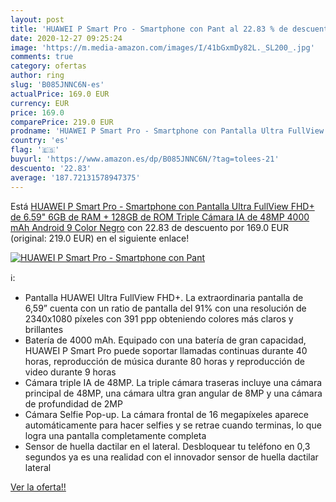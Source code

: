 ```yaml
---
layout: post
title: 'HUAWEI P Smart Pro - Smartphone con Pant al 22.83 % de descuento'
date: 2020-12-27 09:25:24
image: 'https://m.media-amazon.com/images/I/41bGxmDy82L._SL200_.jpg'
comments: true
category: ofertas
author: ring
slug: 'B085JNNC6N-es'
actualPrice: 169.0 EUR
currency: EUR
price: 169.0
comparePrice: 219.0 EUR
prodname: 'HUAWEI P Smart Pro - Smartphone con Pantalla Ultra FullView FHD+ de 6.59"  6GB de RAM + 128GB de ROM  Triple Cámara IA de 48MP  4000 mAh  Android 9  Color Negro'
country: 'es'
flag: '🇪🇸'
buyurl: 'https://www.amazon.es/dp/B085JNNC6N/?tag=tolees-21'
descuento: '22.83'
average: '187.72131578947375'
---
```


Está [HUAWEI P Smart Pro - Smartphone con Pantalla Ultra FullView FHD+ de 6.59"  6GB de RAM + 128GB de ROM  Triple Cámara IA de 48MP  4000 mAh  Android 9  Color Negro](https://www.amazon.es/dp/B085JNNC6N/?tag=tolees-21) con 22.83 de descuento por 169.0 EUR (original: 219.0 EUR) en el siguiente enlace!

[![HUAWEI P Smart Pro - Smartphone con Pant](https://m.media-amazon.com/images/I/41bGxmDy82L._SL200_.jpg)](https://www.amazon.es/dp/B085JNNC6N/?tag=tolees-21)

ℹ️:

- Pantalla HUAWEI Ultra FullView FHD+. La extraordinaria pantalla de 6,59” cuenta con un ratio de pantalla del 91% con una resolución de 2340x1080 píxeles con 391 ppp obteniendo colores más claros y brillantes
- Batería de 4000 mAh. Equipado con una batería de gran capacidad, HUAWEI P Smart Pro puede soportar llamadas continuas durante 40 horas, reproducción de música durante 80 horas y reproducción de video durante 9 horas
- Cámara triple IA de 48MP. La triple cámara traseras incluye una cámara principal de 48MP, una cámara ultra gran angular de 8MP y una cámara de profundidad de 2MP
- Cámara Selfie Pop-up. La cámara frontal de 16 megapíxeles aparece automáticamente para hacer selfies y se retrae cuando terminas, lo que logra una pantalla completamente completa
- Sensor de huella dactilar en el lateral. Desbloquear tu teléfono en 0,3 segundos ya es una realidad con el innovador sensor de huella dactilar lateral

[Ver la oferta!!](https://www.amazon.es/dp/B085JNNC6N/?tag=tolees-21)
